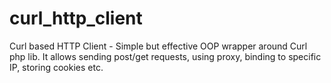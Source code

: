 curl_http_client
================

Curl based HTTP Client - Simple but effective OOP wrapper around Curl php lib.
It allows sending post/get requests, using proxy, binding to specific IP, storing cookies etc.